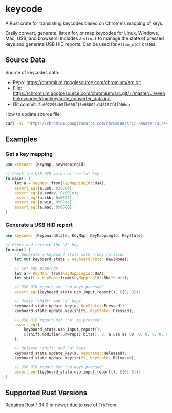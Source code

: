 # keycode

A Rust crate for translating keycodes based on Chrome's mapping of keys.

Easily convert, generate, listen for, or map keycodes for Linux, Windows, Mac,
USB, and browsers! Includes a `struct` to manage the state of pressed keys and
generate USB HID reports. Can be used for `#![no_std]` crates.

## Source Data

Source of keycodes data:

*   Repo: <https://chromium.googlesource.com/chromium/src.git>
*   File: <https://chromium.googlesource.com/chromium/src.git/+/master/ui/events/keycodes/dom/keycode_converter_data.inc>
*   Git commit: `2b6022954b9fb600f15e08002a148187f4f986da`

How to update source file:

```bash
curl -sL 'https://chromium.googlesource.com/chromium/src/+/master/ui/events/keycodes/dom/keycode_converter_data.inc?format=TEXT' | base64 --decode > keycode_converter_data.inc
```

## Examples

### Get a key mapping

```rust
use keycode::{KeyMap, KeyMappingId};

// Check the USB HID value of the "a" key
fn main() {
    let a = KeyMap::from(KeyMappingId::UsA);
    assert_eq!(a.usb, 0x0004);
    assert_eq!(a.evdev, 0x001e);
    assert_eq!(a.xkb, 0x0026);
    assert_eq!(a.win, 0x001e);
    assert_eq!(a.mac, 0x0000);
}
```

### Generate a USB HID report

```rust
use keycode::{KeyboardState, KeyMap, KeyMappingId, KeyState};

// Press and release the "A" key
fn main() {
    // Generate a keyboard state with n-key rollover
    let mut keyboard_state = KeyboardState::new(None);

    // Get key mappings
    let a = KeyMap::from(KeyMappingId::UsA);
    let shift = KeyMap::from(KeyMappingId::ShiftLeft);

    // USB HID report for "no keys pressed"
    assert_eq!(keyboard_state.usb_input_report(), &[0; 8]);

    // Press "shift" and "a" keys
    keyboard_state.update_key(a, KeyState::Pressed);
    keyboard_state.update_key(shift, KeyState::Pressed);

    // USB HID report for "'A' is pressed"
    assert_eq!(
        keyboard_state.usb_input_report(),
        &[shift.modifier.unwrap().bits(), 0, a.usb as u8, 0, 0, 0, 0, 0]
    );

    // Release "shift" and "a" keys
    keyboard_state.update_key(a, KeyState::Released);
    keyboard_state.update_key(shift, KeyState::Released);

    // USB HID report for "no keys pressed"
    assert_eq!(keyboard_state.usb_input_report(), &[0; 8]);
}
```

## Supported Rust Versions

Requires Rust 1.34.0 or newer due to use of
[TryFrom](https://doc.rust-lang.org/std/convert/trait.TryFrom.html).
